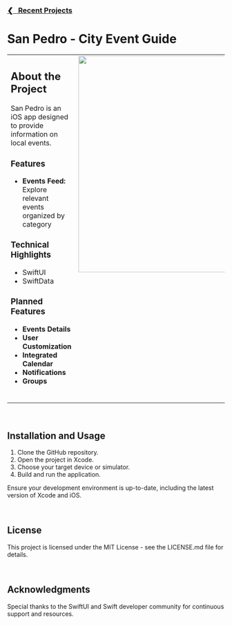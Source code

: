 <h3><a href="https://github.com/ricardonovelot">❮‎‎‎ &nbsp; Recent Projects</a></h3>

<h1>San Pedro - City Event Guide</h1>

<table>
<tr>
<td valign="top">

<h2>About the Project</h2>
<p>San Pedro is an iOS app designed to provide information on local events.</p>

<h3>Features</h3>
<ul>
<li><strong>Events Feed:</strong> Explore relevant events organized by category</li>
</ul>

<h3>Technical Highlights</h3>
<ul>
<li>SwiftUI</li>
<li>SwiftData</li>
</ul>

<h3>Planned Features</h3>
<ul>
<li><strong>Events Details</strong> </li>
<li><strong>User Customization</strong> </li>
<li><strong>Integrated Calendar</strong> </li>
<li><strong>Notifications</strong></li>
<li><strong>Groups</strong></li>
</ul>
<br>

</td>
<td valign="top">
<img src="https://github.com/ricardonovelot/EventosSanPedro/assets/84286086/f582f6ef-5b37-4587-81c0-c827469adf5a" width="500">
</td>
</tr>
</table>
<br>

<h2>Installation and Usage</h2>
<ol>
<li>Clone the GitHub repository.</li>
<li>Open the project in Xcode.</li>
<li>Choose your target device or simulator.</li>
<li>Build and run the application.</li>
</ol>
<p>Ensure your development environment is up-to-date, including the latest version of Xcode and iOS.</p>
<br>

<h2>License</h2>
<p>This project is licensed under the MIT License - see the LICENSE.md file for details.</p>
<br>

<h2>Acknowledgments</h2>
<p>Special thanks to the SwiftUI and Swift developer community for continuous support and resources.</p>
<br>
